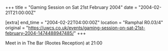 +++
title = "Gaming Session on Sat 21st February 2004"
date = "2004-02-21T21:00:00Z"

[extra]
end_time = "2004-02-22T04:00:00Z"
location = "Ramphal R0.03/4"
original = "https://uwcs.co.uk/events/gaming-session-on-sat-21st-february-2004-1474488947485/"
+++

Meet in in The Bar (Rootes Reception) at 21:00

